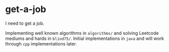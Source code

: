 # get-a-job

I need to get a job.

Implementing well known algorithms in `algorithms/` and solving Leetcode mediums and hards in `blind75/`. Initial implementations in `java` and will work through `cpp` implementations later.
